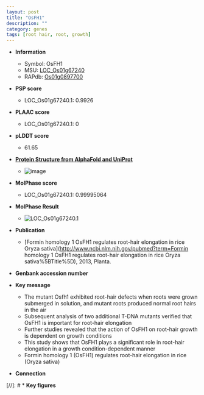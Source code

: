 ```yaml
---
layout: post
title: "OsFH1"
description: ""
category: genes
tags: [root hair, root, growth]
---
```


* **Information**  
    + Symbol: OsFH1  
    + MSU: [LOC_Os01g67240](http://rice.plantbiology.msu.edu/cgi-bin/ORF_infopage.cgi?orf=LOC_Os01g67240)  
    + RAPdb: [Os01g0897700](http://rapdb.dna.affrc.go.jp/viewer/gbrowse_details/irgsp1?name=Os01g0897700)  

* **PSP score**  
    + LOC_Os01g67240.1: 0.9926 

* **PLAAC score**  
    + LOC_Os01g67240.1: 0 

* **pLDDT score**
    + 61.65

* **[Protein Structure from AlphaFold and UniProt](https://www.uniprot.org/uniprotkb/Q8S0F0/entry#structure)**
    + ![image](https://ricepsp.github.io/images/Q8/AF-Q8S0F0-F1.png)

* **MolPhase score**
    + LOC_Os01g67240.1: 0.99995064

* **MolPhase Result**
    + ![LOC_Os01g67240.1](https://304243504.github.io/Pictures/LOC_Os01g/LOC_Os01g67240.1.png)

* **Publication**  
    + [Formin homology 1 OsFH1 regulates root-hair elongation in rice Oryza sativa](http://www.ncbi.nlm.nih.gov/pubmed?term=Formin homology 1 OsFH1 regulates root-hair elongation in rice Oryza sativa%5BTitle%5D), 2013, Planta.

* **Genbank accession number**  

* **Key message**  
    + The mutant Osfh1 exhibited root-hair defects when roots were grown submerged in solution, and mutant roots produced normal root hairs in the air
    + Subsequent analysis of two additional T-DNA mutants verified that OsFH1 is important for root-hair elongation
    + Further studies revealed that the action of OsFH1 on root-hair growth is dependent on growth conditions
    + This study shows that OsFH1 plays a significant role in root-hair elongation in a growth condition-dependent manner
    + Formin homology 1 (OsFH1) regulates root-hair elongation in rice (Oryza sativa)

* **Connection**  

[//]: # * **Key figures**  


